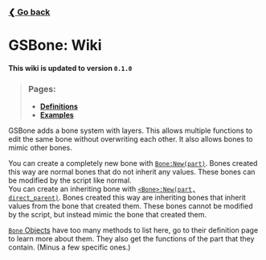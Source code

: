 ### [❮ Go back](../)

# GSBone: Wiki
[#bn]: ./defs.md#bonenew

[db#b]: ./defs/bone.md#bone
[db#bn]: ./defs/bone.md#bonenew

#### This wiki is updated to version `0.1.0`
> ### Pages:
> * [**Definitions**](./defs.md)
> * [**Examples**](./examples.md)

GSBone adds a bone system with layers. This allows multiple functions to edit the same bone without overwriting each other. It also allows bones to mimic other bones.

You can create a completely new bone with [<code link ulink><cf>Bone:New</cf>(<ca>part</ca>)</code>][#bn]. Bones created this way are normal bones that do not inherit any values. These bones can be modified by the script like normal.  
You can create an inheriting bone with [<code link ulink><cf><<cc>Bone</cc>>:New</cf>(<ca>part</ca>, <ca aopt>direct_parent</ca>)</code>][db#bn]. Bones created this way are inheriting bones that inherit values from the bone that created them. These bones cannot be modified by the script, but instead mimic the bone that created them.

[`Bone` Objects][db#b] have too many methods to list here, go to their definition page to learn more about them. They also get the functions of the part that they contain. (Minus a few specific ones.)

